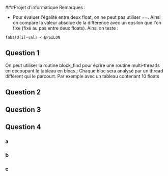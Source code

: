 ###Projet d'informatique
Remarques : 
* Pour évaluer l'égalité entre deux float, on ne peut pas utiliser ==. Ainsi on compare la valeur absolue de la différence avec un epsilon que l'on fixe  (fixé au pas entre deux floats). Ainsi on teste :
```
fabs(U[i]-val) < EPSILON
```

<a name="q1"></a>
## Question 1
On peut utiliser la routine block_find pour écrire une routine multi-threads en découpant le tableau en blocs.;
Chaque bloc sera analysé par un thread différent qui le parcourt. 
Par exemple avec un tableau contenant 10 floats
<a name="q2"></a>
## Question 2

<a name="q3"></a>
## Question 3

<a name="q4"></a>
## Question 4
### a
### b
### c

